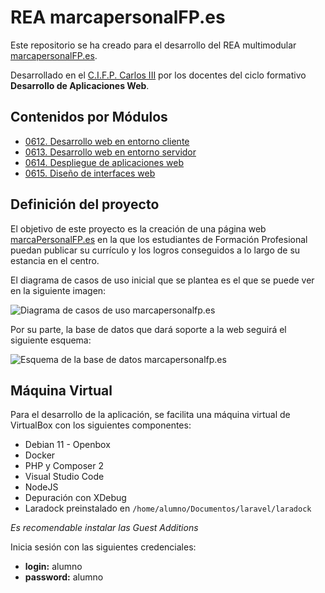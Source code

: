 # REA marcapersonalFP.es

Este repositorio se ha creado para el desarrollo del REA multimodular [marcapersonalFP.es](https://marcapersonalfp.es).

Desarrollado en el [C.I.F.P. Carlos III](https://cifpcarlos3.es) por los docentes del ciclo formativo **Desarrollo de Aplicaciones Web**.

## Contenidos por Módulos

- [0612. Desarrollo web en entorno cliente](./documentos/)
- [0613. Desarrollo web en entorno servidor](./documentos/0613_Servidor/README.md)
- [0614. Despliegue de aplicaciones web](./documentos/)
- [0615. Diseño de interfaces web](./documentos/)

## Definición del proyecto

El objetivo de este proyecto es la creación de una página web [marcaPersonalFP.es](https://marcaPersonalFP.es) en la que los estudiantes de Formación Profesional puedan publicar su currículo y los logros conseguidos a lo largo de su estancia en el centro.

El diagrama de casos de uso inicial que se plantea es el que se puede ver en la siguiente imagen:

![Diagrama de casos de uso marcapersonalfp.es](../marcaPersonalFP-usecase.png)

Por su parte, la base de datos que dará soporte a la web seguirá el siguiente esquema:

![Esquema de la base de datos marcapersonalfp.es](../marcapersonalFP.drawio.png)

## Máquina Virtual

Para el desarrollo de la aplicación, se facilita una máquina virtual de VirtualBox con los siguientes componentes:

- Debian 11 - Openbox
- Docker
- PHP y Composer 2
- Visual Studio Code
- NodeJS
- Depuración con XDebug
- Laradock preinstalado en `/home/alumno/Documentos/laravel/laradock`

_Es recomendable instalar las Guest Additions_

Inicia sesión con las siguientes credenciales:

- **login:** alumno
- **password:** alumno

